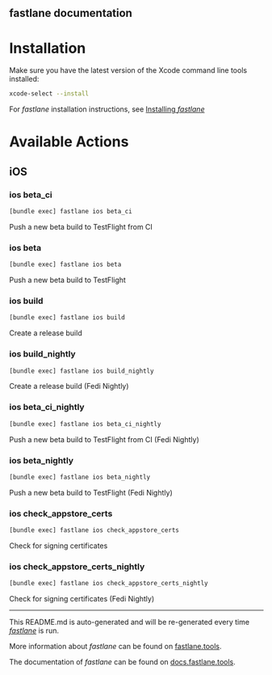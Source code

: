 fastlane documentation
----

# Installation

Make sure you have the latest version of the Xcode command line tools installed:

```sh
xcode-select --install
```

For _fastlane_ installation instructions, see [Installing _fastlane_](https://docs.fastlane.tools/#installing-fastlane)

# Available Actions

## iOS

### ios beta_ci

```sh
[bundle exec] fastlane ios beta_ci
```

Push a new beta build to TestFlight from CI

### ios beta

```sh
[bundle exec] fastlane ios beta
```

Push a new beta build to TestFlight

### ios build

```sh
[bundle exec] fastlane ios build
```

Create a release build

### ios build_nightly

```sh
[bundle exec] fastlane ios build_nightly
```

Create a release build (Fedi Nightly)

### ios beta_ci_nightly

```sh
[bundle exec] fastlane ios beta_ci_nightly
```

Push a new beta build to TestFlight from CI (Fedi Nightly)

### ios beta_nightly

```sh
[bundle exec] fastlane ios beta_nightly
```

Push a new beta build to TestFlight (Fedi Nightly)

### ios check_appstore_certs

```sh
[bundle exec] fastlane ios check_appstore_certs
```

Check for signing certificates

### ios check_appstore_certs_nightly

```sh
[bundle exec] fastlane ios check_appstore_certs_nightly
```

Check for signing certificates (Fedi Nightly)

----

This README.md is auto-generated and will be re-generated every time [_fastlane_](https://fastlane.tools) is run.

More information about _fastlane_ can be found on [fastlane.tools](https://fastlane.tools).

The documentation of _fastlane_ can be found on [docs.fastlane.tools](https://docs.fastlane.tools).
